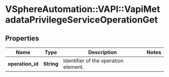 # VSphereAutomation::VAPI::VapiMetadataPrivilegeServiceOperationGet

## Properties
Name | Type | Description | Notes
------------ | ------------- | ------------- | -------------
**operation_id** | **String** | Identifier of the operation element. | 


